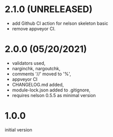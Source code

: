 # 2.1.0 (UNRELEASED)

- add Github CI action for nelson skeleton basic
- remove appveyor CI.

# 2.0.0 (05/20/2021)

- validators used,
- narginchk, nargoutchk,
- comments '//' moved to '%',
- appveyor CI
- CHANGELOG.md added,
- module-lock.json added to .gitignore,
- requires nelson 0.5.5 as minimal version

# 1.0.0

initial version
